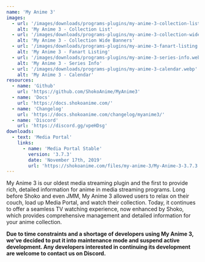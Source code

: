 ```yaml
---
name: 'My Anime 3'
images:
  - url: '/images/downloads/programs-plugins/my-anime-3-collection-list.webp'
    alt: 'My Anime 3 - Collection List'
  - url: '/images/downloads/programs-plugins/my-anime-3-collection-wide-banners.webp'
    alt: 'My Anime 3 - Collection Wide Banners'
  - url: '/images/downloads/programs-plugins/my-anime-3-fanart-listing.webp'
    alt: 'My Anime 3 - Fanart Listing'
  - url: '/images/downloads/programs-plugins/my-anime-3-series-info.webp'
    alt: 'My Anime 3 - Series Info'
  - url: '/images/downloads/programs-plugins/my-anime-3-calendar.webp'
    alt: 'My Anime 3 - Calendar'
resources:
  - name: 'Github'
    url: 'https://github.com/ShokoAnime/MyAnime3'
  - name: 'Docs'
    url: 'https://docs.shokoanime.com/'
  - name: 'Changelog'
    url: 'https://docs.shokoanime.com/changelog/myanime3/'
  - name: 'Discord'
    url: 'https://discord.gg/vpeHDsg'
downloads:
  - text: 'Media Portal'
    links:
      - name: 'Media Portal Stable'
        version: '3.7.3'
        date: 'November 17th, 2019'
        url: 'https://shokoanime.com/files/my-anime-3/My-Anime-3-3.7.3.mpe1'
---
```


My Anime 3 is our oldest media streaming plugin and the first to provide rich, detailed information for anime in media streaming programs. Long before Shoko and even JMM, My Anime 3 allowed users to relax on their couch, load up Media Portal, and watch their collection. Today, it continues to offer a seamless TV watching experience, now enhanced by Shoko, which provides comprehensive management and detailed information for your anime collection.

**Due to time constraints and a shortage of developers using My Anime 3, we’ve decided to put it into maintenance mode and suspend active development. Any developers interested in continuing its development are welcome to contact us on Discord.**





